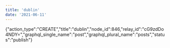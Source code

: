 ```yaml
---
title: 'dublin'
date: '2021-06-11'
---
```


{"action_type":"CREATE","title":"dublin","node_id":846,"relay_id":"cG9zdDo4NDY=","graphql_single_name":"post","graphql_plural_name":"posts","status":"publish"}
